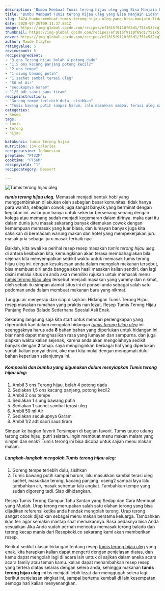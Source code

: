 ```yaml
---
description: "Bumbu Membuat Tumis terong hijau uleg yang Bisa Manjain Lidah"
title: "Bumbu Membuat Tumis terong hijau uleg yang Bisa Manjain Lidah"
slug: 3424-bumbu-membuat-tumis-terong-hijau-uleg-yang-bisa-manjain-lidah
date: 2020-07-26T09:11:37.831Z
image: https://img-global.cpcdn.com/recipes/ef1815f9110f65d1/751x532cq70/tumis-terong-hijau-uleg-foto-resep-utama.jpg
thumbnail: https://img-global.cpcdn.com/recipes/ef1815f9110f65d1/751x532cq70/tumis-terong-hijau-uleg-foto-resep-utama.jpg
cover: https://img-global.cpcdn.com/recipes/ef1815f9110f65d1/751x532cq70/tumis-terong-hijau-uleg-foto-resep-utama.jpg
author: Maude Clayton
ratingvalue: 5
reviewcount: 6
recipeingredient:
- "3 ons Terong hijau belah 4 potong dadu"
- "1,5 ons kacang panjang potong kecil2"
- "2 ons tempe"
- "1 siung bawang putih"
- "1 sachet sambal terasi uleg"
- "50 ml Air"
- "secukupnya Garam"
- "1/2 adt saori saus tiram"
recipeinstructions:
- "Goreng tempe terlebih dulu, sisihkan"
- "Tumis bawang putih sampai harum, lalu masukkan sambal terasi uleg sachet, masukkan terong, kacang panjang, oseng2 sampai layu lalu tambahkan air, masak sebentar lalu angkat. Tambahkan tempe yang sudah digoreng tadi. Siap dihidangkan."
categories:
- Resep
tags:
- tumis
- terong
- hijau

katakunci: tumis terong hijau 
nutrition: 134 calories
recipecuisine: Indonesian
preptime: "PT22M"
cooktime: "PT56M"
recipeyield: "1"
recipecategory: Dessert

---
```



![Tumis terong hijau uleg](https://img-global.cpcdn.com/recipes/ef1815f9110f65d1/751x532cq70/tumis-terong-hijau-uleg-foto-resep-utama.jpg)

<b><i>tumis terong hijau uleg</i></b>, Memasak menjadi bentuk hobi yang menggembirakan dilakukan oleh sebagian besar komunitas. tidak hanya para wanita, sebagian cowok juga sangat banyak yang berminat dengan kegiatan ini. walaupun hanya untuk sekedar bersenang senang dengan kolega atau memang sudah menjadi kegemaran dalam dirinya. maka dari itu dalam dunia juru masak sekarang banyak ditemukan cowok dengan kemampuan memasak yang luar biasa, dan lumayan banyak juga kita saksikan di bermacam warung makan dan hotel yang mempekerjakan juru masak pria sebagai juru masak terbaik nya.

Baiklah, kita awali ke perihal resep resep masakan <i>tumis terong hijau uleg</i>. di antara kesibukan kita, kemungkinan akan terasa membahagiakan bila sejenak kita menyempatkan sedikit waktu untuk memasak tumis terong hijau uleg ini. dengan kesuksesan anda dalam mengolah makanan tersebut, bisa membuat diri anda bangga akan hasil masakan kalian sendiri. dan lagi disini melalui situs ini anda akan memiliki rujukan untuk memasak menu <u>tumis terong hijau uleg</u> tersebut menjadi masakan yang yummy dan nikmat, oleh sebab itu simpan alamat situs ini di ponsel anda sebagai salah satu pedoman anda dalam membuat makanan baru yang nikmat.

Tunggu air menyerap dan siap disajikan. Hidangan Tumis Terong Hijau, resep masakan rumahan yang praktis nan lezat. Resep Tumis Terong Hijau Panjang Pedas Balado Sederhana Spesial Asli Enak.


Sekarang langsung saja kita start untuk mencari perlengkapan yang diperuntuk kan dalam mengolah hidangan <u><i>tumis terong hijau uleg</i></u> ini. seenggaknya harus ada <b>8</b> bahan bahan yang diperlukan untuk hidangan ini. biar nanti dapat menghasilkan rasa yang lumayan dan sempurna. dan juga siapkan waktu kalian sejenak, karena anda akan mengolahnya sedikit banyak dengan <b>2</b> tahap. saya menginginkan berbagai hal yang diperlukan sudah kalian punyai disini, oke mari kita mulai dengan mengamati dulu bahan keperluan selanjutnya ini.

<!--inarticleads1-->

##### Komposisi dan bumbu yang digunakan dalam menyiapkan Tumis terong hijau uleg:

1. Ambil 3 ons Terong hijau, belah 4 potong dadu
1. Sediakan 1,5 ons kacang panjang, potong kecil2
1. Ambil 2 ons tempe
1. Sediakan 1 siung bawang putih
1. Sediakan 1 sachet sambal terasi uleg
1. Ambil 50 ml Air
1. Sediakan secukupnya Garam
1. Ambil 1/2 adt saori saus tiram


Simpan ke bagian favorit Tersimpan di bagian favorit. Tumıs tauco udang terong cabe hıjau. putri selatan. Ingin membuat menu makan malam yang simpel dan enak? Tumis terong ini bisa dicoba untuk sajian menu makan malam. 

<!--inarticleads2-->

##### Langkah-langkah mengolah Tumis terong hijau uleg:

1. Goreng tempe terlebih dulu, sisihkan
1. Tumis bawang putih sampai harum, lalu masukkan sambal terasi uleg sachet, masukkan terong, kacang panjang, oseng2 sampai layu lalu tambahkan air, masak sebentar lalu angkat. Tambahkan tempe yang sudah digoreng tadi. Siap dihidangkan.


Resep Tumis Terong Campur Tahu Santan yang Sedap dan Cara Membuat yang Mudah. Urap terong merupakan salah satu olahan terong yang bisa dijadikan referensi ketika anda hendak mengolah terong. Urap terong sangat cocok dijadikan sebagai menu makan bersama keluarga. Tambahkan ikan teri agar semakin mantap saat memakannya. Rasa pedasnya bisa Anda sesuaikan Jika Anda sudah pernah mencoba memasak terong balado dan terong kecap manis dari Resepkoki.co sekarang kami akan memberikan resep. 

Berikut sedikit ulasan hidangan tentang resep <u>tumis terong hijau uleg</u> yang enak. kita harapkan kalian dapat mengerti dengan penjelasan diatas, dan kamu dapat mengolah lagi di acara lain untuk di sajikan dalam aneka acara acara family atau teman kamu. kalian dapat menambahkan resep resep yang tertera diatas selaras dengan selera anda, sehingga makanan <b>tumis terong hijau uleg</b> ini bs menjadi lebih lezat dan menggugah selera lagi. berikut penjelasan singkat ini, sampai bertemu kembali di lain kesempatan. semoga hari kalian menyenangkan.

